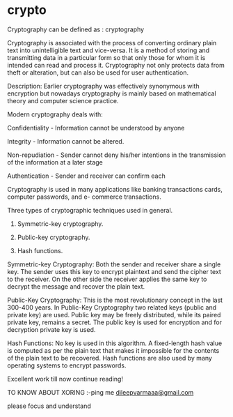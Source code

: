 # crypto

Cryptography can be defined as : cryptography

Cryptography is associated with the process of converting ordinary plain text into unintelligible text and vice-versa. It is a method of storing and transmitting data in a particular form so that only those for whom it is intended can read and process it. Cryptography not only protects data from theft or alteration, but can also be used for user authentication.

Description: Earlier cryptography was effectively synonymous with encryption but nowadays cryptography is mainly based on mathematical theory and computer science practice.

Modern cryptography deals with:

Confidentiality - Information cannot be understood by anyone

Integrity - Information cannot be altered.

Non-repudiation - Sender cannot deny his/her intentions in the transmission of the information at a later stage

Authentication - Sender and receiver can confirm each

Cryptography is used in many applications like banking transactions cards, computer passwords, and e- commerce transactions.

Three types of cryptographic techniques used in general.

1. Symmetric-key cryptography.

2. Public-key cryptography.

3. Hash functions.

Symmetric-key Cryptography: Both the sender and receiver share a single key. The sender uses this key to encrypt plaintext and send the cipher text to the receiver. On the other side the receiver applies the same key to decrypt the message and recover the plain text.

Public-Key Cryptography: This is the most revolutionary concept in the last 300-400 years. In Public-Key Cryptography two related keys (public and private key) are used. Public key may be freely distributed, while its paired private key, remains a secret. The public key is used for encryption and for decryption private key is used.

Hash Functions: No key is used in this algorithm. A fixed-length hash value is computed as per the plain text that makes it impossible for the contents of the plain text to be recovered. Hash functions are also used by many operating systems to encrypt passwords.

Excellent work till now continue reading!

TO KNOW ABOUT XORING :-ping me dileepvarmaaa@gmail.com  

please focus and understand
